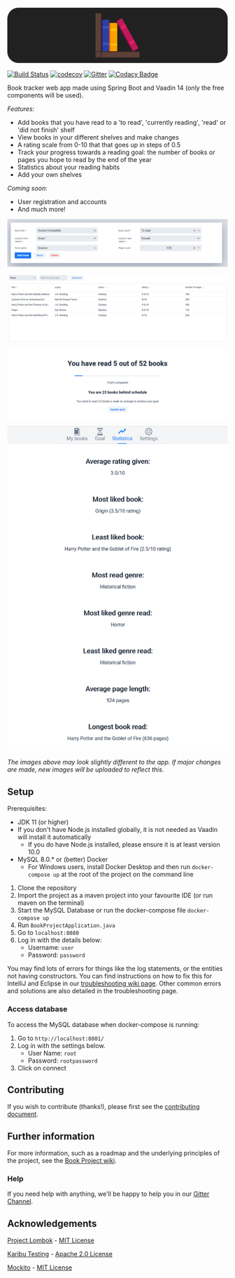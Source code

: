   <p align="center">
	<img src="/media/banner/book_project_banner_dark.png" alt="Logo"/>
  </p>
  
[![Build Status](https://travis-ci.com/knjk04/book-project.svg?branch=master)](https://travis-ci.com/knjk04/book-project)
[![codecov](https://codecov.io/gh/knjk04/book-project/branch/master/graph/badge.svg)](https://codecov.io/gh/knjk04/book-project)
[![Gitter](https://badges.gitter.im/book-project-community/community.svg)](https://gitter.im/book-project-community/community?utm_source=badge&utm_medium=badge&utm_campaign=pr-badge)
[![Codacy Badge](https://api.codacy.com/project/badge/Grade/595ed2c299d7429e9938894c385b9cab)](https://app.codacy.com/manual/knjk04/book-project?utm_source=github.com&utm_medium=referral&utm_content=knjk04/book-project&utm_campaign=Badge_Grade_Dashboard)

Book tracker web app made using Spring Boot and Vaadin 14 (only the free components will be used).

*Features:*
- Add books that you have read to a 'to read', 'currently reading', 'read' or 'did not finish' shelf
- View books in your different shelves and make changes
- A rating scale from 0-10 that that goes up in steps of 0.5
- Track your progress towards a reading goal: the number of books or pages you hope to read by the end of the year
- Statistics about your reading habits
- Add your own shelves

*Coming soon:*
- User registration and accounts
- And much more!

<p align="center">
    <img src="/media/readme/book_form.png" alt="New book form"/>
</p>

![Books in shelf](/media/readme/books_in_shelf.png)
        
![Reading goal](/media/readme/reading_goal.png)

<p align="center">
    <img src="/media/readme/statistics.png" alt="Reading statistics"/>
</p>


*The images above may look slightly different to the app. If major changes are made, new images will be uploaded to 
reflect this.*

## Setup

Prerequisites:
- JDK 11 (or higher) 
- If you don't have Node.js installed globally, it is not needed as Vaadin will install it automatically
  - If you do have Node.js installed, please ensure it is at least version 10.0
- MySQL 8.0.* or (better) Docker
  - For Windows users, install Docker Desktop and then run `docker-compose up` at the root of the project on the command line


1. Clone the repository
2. Import the project as a maven project into your favourite IDE (or run maven on the terminal)
3. Start the MySQL Database or run the docker-compose file `docker-compose up`
4. Run `BookProjectApplication.java`
5. Go to `localhost:8080`
6. Log in with the details below:
    - Username: `user`
    - Password: `password`
    
You may find lots of errors for things like the log statements, or the entities not having constructors. You can find instructions on how to fix this for IntelliJ and Eclipse in our [troubleshooting wiki page](https://github.com/knjk04/book-project/wiki/Troubleshooting). Other common errors and solutions are also detailed in the troubleshooting page.

### Access database

To access the MySQL database when docker-compose is running:

1. Go to `http://localhost:8081/`
2. Log in with the settings below.
    - User Name: `root`
    - Password: `rootpassword`
3. Click on connect

## Contributing

If you wish to contribute (thanks!), please first see the [contributing document](https://github.com/knjk04/book-project/blob/master/CONTRIBUTING.md).

## Further information

For more information, such as a roadmap and the underlying principles of the project, see the [Book Project wiki](https://github.com/knjk04/book-project/wiki).

### Help

If you need help with anything, we'll be happy to help you in our [Gitter Channel](https://gitter.im/book-project-community/community?utm_source=badge&utm_medium=badge&utm_campaign=pr-badge).

## Acknowledgements

[Project Lombok](https://projectlombok.org/) - [MIT License](http://www.opensource.org/licenses/mit-license.php)

[Karibu Testing](https://github.com/mvysny/karibu-testing) - [Apache 2.0 License](https://www.apache.org/licenses/LICENSE-2.0.html)

[Mockito](https://github.com/mockito/mockito) - [MIT License](http://www.opensource.org/licenses/mit-license.php)
